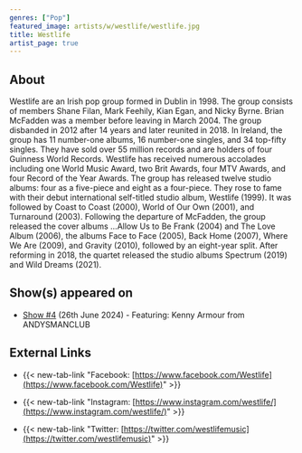 ```yaml
---
genres: ["Pop"]
featured_image: artists/w/westlife/westlife.jpg
title: Westlife
artist_page: true
---
```

## About

Westlife are an Irish pop group formed in Dublin in 1998. The group consists of members Shane Filan, Mark Feehily, Kian Egan, and Nicky Byrne. Brian McFadden was a member before leaving in March 2004. The group disbanded in 2012 after 14 years and later reunited in 2018. 
In Ireland, the group has 11 number-one albums, 16 number-one singles, and 34 top-fifty singles. They have sold over 55 million records and are holders of four Guinness World Records. Westlife has received numerous accolades including one World Music Award, two Brit Awards, four MTV Awards, and four Record of the Year Awards.
The group has released twelve studio albums: four as a five-piece and eight as a four-piece. They rose to fame with their debut international self-titled studio album, Westlife (1999). It was followed by Coast to Coast (2000), World of Our Own (2001), and Turnaround (2003). Following the departure of McFadden, the group released the cover albums ...Allow Us to Be Frank (2004) and The Love Album (2006), the albums Face to Face (2005), Back Home (2007), Where We Are (2009), and Gravity (2010), followed by an eight-year split. 
After reforming in 2018, the quartet released the studio albums Spectrum (2019) and Wild Dreams (2021).

## Show(s) appeared on

- [Show #4](/shows/featuring-kenny-armour-from-andysmanclub/) (26th June 2024) - Featuring: Kenny Armour from ANDYSMANCLUB

## External Links

- {{< new-tab-link "Facebook: [https://www.facebook.com/Westlife](https://www.facebook.com/Westlife)" >}}

- {{< new-tab-link "Instagram: [https://www.instagram.com/westlife/](https://www.instagram.com/westlife/)" >}}

- {{< new-tab-link "Twitter: [https://twitter.com/westlifemusic](https://twitter.com/westlifemusic)" >}}


